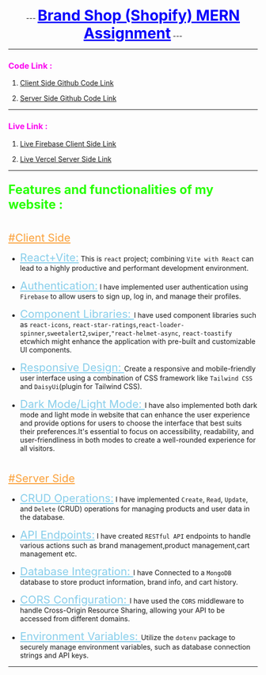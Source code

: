 
<p align="center">
 ---
  <b><span style="font-size: 30px ; color: #0A03FC;font-weight:bold"><u>Brand Shop (Shopify) MERN Assignment</u></span></b>
 ---
</p>

---

### <span style=" color: #FA07EF">Code Link : </span>

1. [Client Side Github Code Link](https://github.com/programming-hero-web-course-4/b8a10-brandshop-client-side-mr-tnmy-srkr.git "https://github.com/programming-hero-web-course-4/b8a10-brandshop-client-side-mr-tnmy-srkr.git")

2. [Server Side Github Code Link](https://github.com/programming-hero-web-course-4/b8a10-brandshop-server-side-mr-tnmy-srkr "https://github.com/programming-hero-web-course-4/b8a10-brandshop-server-side-mr-tnmy-srkr")
---

### <span style=" color: #FA07EF">Live Link : </span>

1. [Live Firebase Client Side Link](https://brand-shop-express-mongodb.web.app "https://brand-shop-express-mongodb.web.app")

2. [Live Vercel Server Side Link](https://brand-shop-server-express-mongodb-mern-assignment-10.vercel.app "https://brand-shop-server-express-mongodb-mern-assignment-10.vercel.app")

---

### <span style=" color: #27FF00;font-size:25px"> Features and functionalities of my website : </span>
#
<span style="font-size:22px;color:#FBA13B;text-decoration:underline">#Client Side</span>
- <span style="font-size:22px;color:skyblue;text-decoration:underline">React+Vite:</span> This is `react` project; combining `Vite with React` can lead to a highly productive and performant development environment.

- <span style="font-size:22px;color:skyblue;text-decoration:underline">Authentication:</span> I have implemented user authentication using `Firebase` to allow users to sign up, log in, and manage their profiles.

- <span style="font-size:22px;color:skyblue;text-decoration:underline">Component Libraries: </span>I have used component libraries such as `react-icons`, `react-star-ratings`,`react-loader-spinner`,`sweetalert2`,`swiper`,`"react-helmet-async`, `react-toastify`  etcwhich might enhance the application with pre-built and customizable UI components.

- <span style="font-size:22px;color:skyblue;text-decoration:underline">Responsive Design: </span>Create a responsive and mobile-friendly user interface using a combination of CSS framework like `Tailwind CSS` and `DaisyUi`(plugin for Tailwind CSS).

- <span style="font-size:22px;color:skyblue;text-decoration:underline">Dark Mode/Light Mode: </span>I have also implemented both dark mode and light mode in  website that can enhance the user experience and provide options for users to choose the interface that best suits their preferences.It's essential to focus on accessibility, readability, and user-friendliness in both modes to create a well-rounded experience for all visitors.

#

<span style="font-size:22px;color:#FBA13B;text-decoration:underline">#Server Side</span>
- <span style="font-size:22px;color:skyblue;text-decoration:underline">CRUD Operations:</span> I have implemented `Create`, `Read`, `Update`, and `Delete` (CRUD) operations for managing products and user data in the database.

- <span style="font-size:22px;color:skyblue;text-decoration:underline">API Endpoints:</span> I have created `RESTful API` endpoints to handle various actions such as brand management,product management,cart management etc.

- <span style="font-size:22px;color:skyblue;text-decoration:underline">Database Integration: </span>I have Connected to a `MongoDB` database to store product information, brand info, and cart history.

- <span style="font-size:22px;color:skyblue;text-decoration:underline">CORS Configuration: </span>I have used the `CORS` middleware to handle Cross-Origin Resource Sharing, allowing your API to be accessed from different domains.
- <span style="font-size:22px;color:skyblue;text-decoration:underline">Environment Variables: </span> Utilize the `dotenv` package to securely manage environment variables, such as database connection strings and API keys.

---